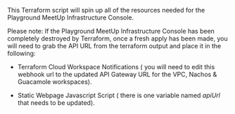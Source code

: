 This Terraform script will spin up all of the resources needed for the Playground MeetUp Infrastructure Console.

Please note: If the Playground MeetUp Infrastructure Console has been completely destroyed by Terraform, once a fresh apply has been made, you will need to grab the API URL from the terraform output and place it in the following:

- Terraform Cloud Workspace Notifications ( you will need to edit this webhook url to the updated API Gateway URL for the VPC, Nachos & Guacamole workspaces).

- Static Webpage Javascript Script ( there is one variable named *apiUrl* that needs to be updated).